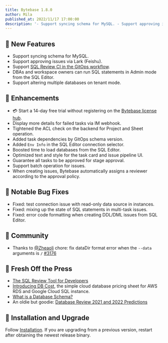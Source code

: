```yaml
---
title: Bytebase 1.8.0
author: Mila
published_at: 2022/11/17 17:00:00
description: '- Support syncing schema for MySQL. - Support approving issues via Lark (Feishu). - Support SQL Review CI in the GitOps workflow. '
---
```


## 🚀 New Features

- Support syncing schema for MySQL.
- Support approving issues via Lark (Feishu).
- Support [SQL Review CI in the GitOps workflow](/docs/sql-review/sql-advisor/gitops-ci).
- DBAs and workspace owners can run SQL statements in Admin mode from the SQL Editor.
- Support altering multiple databases on tenant mode.

## 🎄 Enhancements

- 💳 Start a 14-day free trial without registering on the [Bytebase license hub](https://hub.bytebase.com/).
- Display more details for failed tasks via IM webhook.
- Tightened the ACL check on the backend for Project and Sheet operation.
- Added task dependencies by GitOps schema version.
- Added `Env Info` in the SQL Editor connection selector.
- Boosted time to load databases from the SQL Editor.
- Optimized text and style for the task card and issue pipeline UI.
- Guarantee all tasks to be approved for stage approval.
- Support batch operation for issues.
- When creating issues, Bytebase automatically assigns a reviewer according to the approval policy.

## 🐞 Notable Bug Fixes

- Fixed: test connection issue with read-only data source in instances.
- Fixed: mixing up the state of SQL statements in multi-task issues.
- Fixed: error code formatting when creating DDL/DML issues from SQL Editor.

## 🎠 Community

- Thanks to [@Zheaoli](https://github.com/Zheaoli) chore: fix dataDir format error when the `--data` arguments is `/` [#3176](https://github.com/bytebase/bytebase/pull/3176)

## 📰 Fresh Off the Press

- [The SQL Review Tool for Developers](/blog/sql-review-tool-for-devs)
- [Introducing DB Cost](/blog/introducing-dbcost), the simple cloud database pricing sheet for AWS RDS and Google Cloud SQL instance.
- [What is a Database Schema?](/blog/what-is-database-schema)
- An oldie but goodie: [Database Review 2021 and 2022 Predictions](/blog/database-review-2021)

## 📕 Installation and Upgrade

Follow [Installation](/docs/get-started/self-host). If you are upgrading from a previous version, restart after obtaining the newest release binary.
